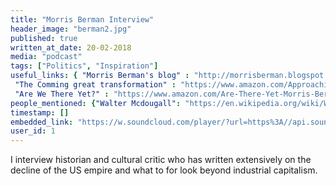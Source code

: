```yaml
---
title: "Morris Berman Interview"
header_image: "berman2.jpg"
published: true
written_at_date: 20-02-2018
media: "podcast"
tags: ["Politics", "Inspiration"]
useful_links: { "Morris Berman's blog" : "http://morrisberman.blogspot.com/",
 "The Comming great transformation" : "https://www.amazon.com/Approaching-Great-Transformation-Livable-Economy/dp/1609804805/ref=la_B001JRYULI_1_3?s=books&ie=UTF8&qid=1519613090&sr=1-3", "Why America Failed" : "https://www.amazon.com/Why-America-Failed-Imperial-Decline/dp/149233393X/ref=sr_1_1?s=books&ie=UTF8&qid=1519614592&sr=1-1&keywords=why+america+failed", 
 "Are We There Yet?" : "https://www.amazon.com/Are-There-Yet-Morris-Berman/dp/1635610567/ref=pd_sim_14_4?_encoding=UTF8&pd_rd_i=1635610567&pd_rd_r=D27S9R1MWF94NWK3DA4G&pd_rd_w=acL3H&pd_rd_wg=TMUyq&psc=1&refRID=D27S9R1MWF94NWK3DA4G" }
people_mentioned: {"Walter Mcdougall": "https://en.wikipedia.org/wiki/Walter_A._McDougall"}
timestamp: []
embedded_link: "https://w.soundcloud.com/player/?url=https%3A//api.soundcloud.com/tracks/405246681"
user_id: 1
---
```

I interview historian and cultural critic who has written extensively on the decline of the US empire and what to for look beyond industrial capitalism.